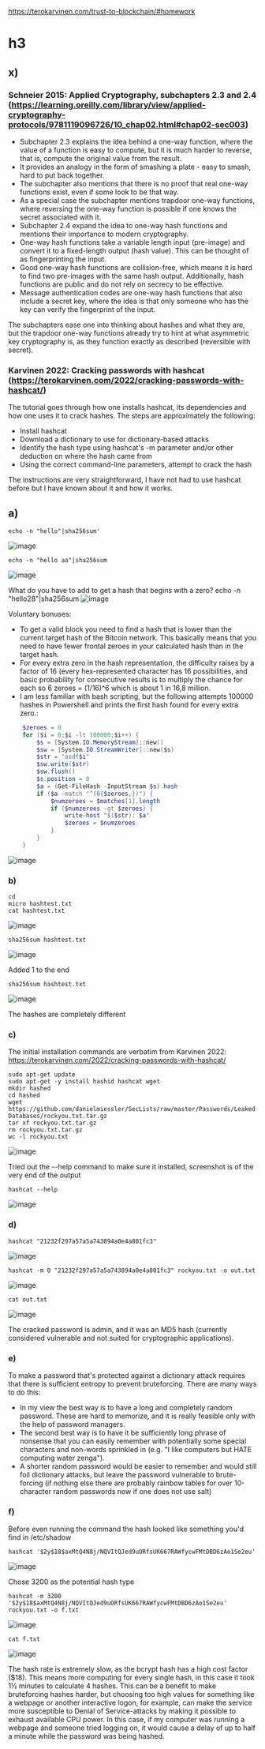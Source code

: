 https://terokarvinen.com/trust-to-blockchain/#homework

# h3

## x)

### Schneier 2015: Applied Cryptography, subchapters 2.3 and 2.4 (https://learning.oreilly.com/library/view/applied-cryptography-protocols/9781119096726/10_chap02.html#chap02-sec003)

* Subchapter 2.3 explains the idea behind a one-way function, where the value of a function is easy to compute, but it is much harder to reverse, that is, compute the original value from the result.
* It provides an analogy in the form of smashing a plate - easy to smash, hard to put back together.
* The subchapter also mentions that there is no proof that real one-way functions exist, even if some look to be that way.
* As a special case the subchapter mentions trapdoor one-way functions, where reversing the one-way function is possible if one knows the secret associated with it.
* Subchapter 2.4 expand the idea to one-way hash functions and mentions their importance to modern cryptography.
* One-way hash functions take a variable length input (pre-image) and convert it to a fixed-length output (hash value). This can be thought of as fingerprinting the input.
* Good one-way hash functions are collision-free, which means it is hard to find two pre-images with the same hash output. Additionally, hash functions are public and do not rely on secrecy to be effective.
* Message authentication codes are one-way hash functions that also include a secret key, where the idea is that only someone who has the key can verify the fingerprint of the input.

The subchapters ease one into thinking about hashes and what they are, but the trapdoor one-way functions already try to hint at what asymmetric key cryptography is, as they function exactly as described (reversible with secret).

### Karvinen 2022: Cracking passwords with hashcat (https://terokarvinen.com/2022/cracking-passwords-with-hashcat/)

The tutorial goes through how one installs hashcat, its dependencies and how one uses it to crack hashes. The steps are approximately the following:

* Install hashcat
* Download a dictionary to use for dictionary-based attacks
* Identify the hash type using hashcat's -m parameter and/or other deduction on where the hash came from
* Using the correct command-line parameters, attempt to crack the hash

The instructions are very straightforward, I have not had to use hashcat before but I have known about it and how it works.

## a)

    echo -n "hello"|sha256sum'
![image](https://github.com/user-attachments/assets/dda1ae07-eeb1-4ee6-b9be-024079e75ee7)

    echo -n "hello aa"|sha256sum

![image](https://github.com/user-attachments/assets/ac238acc-6a37-4985-9523-6ab7383a0168)

What do you have to add to get a hash that begins with a zero?
    echo -n "hello28"|sha256sum
![image](https://github.com/user-attachments/assets/0f9c4bc9-d376-417b-a360-cb2de66643f5)

Voluntary bonuses:
* To get a valid block you need to find a hash that is lower than the current target hash of the Bitcoin network. This basically means that you need to have fewer frontal zeroes in your calculated hash than in the target hash.
* For every extra zero in the hash representation, the difficulty raises by a factor of 16 (every hex-represented character has 16 possibilities, and basic probability for consecutive results is to multiply the chance for each so 6 zeroes = (1/16)^6 which is about 1 in 16,8 million.
* I am less familiar with bash scripting, but the following attempts 100000 hashes in Powershell and prints the first hash found for every extra zero.:
```powershell
    $zeroes = 0
    for ($i = 0;$i -lt 100000;$i++) {
        $s = [System.IO.MemoryStream]::new()
        $sw = [System.IO.StreamWriter]::new($s)
        $str = "asdf$i"
        $sw.write($str)
        $sw.flush()
        $s.position = 0
        $a = (Get-FileHash -InputStream $s).hash
        if ($a -match "^(0{$zeroes,})") {
            $numzeroes = $matches[1].length
            if ($numzeroes -gt $zeroes) {
                write-host "$($str): $a"
                $zeroes = $numzeroes
            }
        }
    }
```
![image](https://github.com/user-attachments/assets/93b22305-a126-463c-aa7b-149a109ba241)


### b)

    cd
    micro hashtest.txt
    cat hashtest.txt

![image](https://github.com/user-attachments/assets/0e6d27a0-ee9f-4074-803b-0ee806963c50)

    sha256sum hashtest.txt
![image](https://github.com/user-attachments/assets/64a4faca-94c3-450f-bee7-00c008f2d058)

Added 1 to the end

    sha256sum hashtest.txt
![image](https://github.com/user-attachments/assets/5b9b3dcd-dd2d-468c-9480-f329cb341e2c)

The hashes are completely different

### c) 

The initial installation commands are verbatim from Karvinen 2022: https://terokarvinen.com/2022/cracking-passwords-with-hashcat/

    sudo apt-get update
    sudo apt-get -y install hashid hashcat wget
    mkdir hashed
    cd hashed
    wget https://github.com/danielmiessler/SecLists/raw/master/Passwords/Leaked-Databases/rockyou.txt.tar.gz
    tar xf rockyou.txt.tar.gz
    rm rockyou.txt.tar.gz
    wc -l rockyou.txt

![image](https://github.com/user-attachments/assets/458cbf37-3cc6-4daf-87d8-d0c746090f74)

Tried out the --help command to make sure it installed, screenshot is of the very end of the output

    hashcat --help
![image](https://github.com/user-attachments/assets/e41f48b7-71ea-4f32-9479-8cad103c5993)

### d)

    hashcat "21232f297a57a5a743894a0e4a801fc3"
![image](https://github.com/user-attachments/assets/df0a43c6-3fa5-4f4f-9079-e01479cbc8fa)

    hashcat -m 0 "21232f297a57a5a743894a0e4a801fc3" rockyou.txt -o out.txt

![image](https://github.com/user-attachments/assets/3476989b-6885-4fc4-a85a-e02dbef5772d)

    cat out.txt
![image](https://github.com/user-attachments/assets/04bc5c8f-f36e-413c-8469-54c6663642bc)

The cracked password is admin, and it was an MD5 hash (currently considered vulnerable and not suited for cryptographic applications).

### e)

To make a password that's protected against a dictionary attack requires that there is sufficient entropy to prevent bruteforcing. There are many ways to do this:

* In my view the best way is to have a long and completely random password. These are hard to memorize, and it is really feasible only with the help of password managers.
* The second best way is to have it be sufficiently long phrase of nonsense that you can easily remember with potentially some special characters and non-words sprinkled in (e.g. "I like computers but HATE computing water zenga").
* A shorter random password would be easier to remember and would still foil dictionary attacks, but leave the password vulnerable to brute-forcing (if nothing else there are probably rainbow tables for over 10-character random passwords now if one does not use salt)

### f) 
Before even running the command the hash looked like something you'd find in /etc/shadow

    hashcat '$2y$18$axMtQ4N8j/NQVItQJed9uORfsUK667RAWfycwFMtDBD6zAo1Se2eu'
![image](https://github.com/user-attachments/assets/2c1cf3e2-b4a7-48da-ad2d-77f202803c99)

Chose 3200 as the potential hash type

    hashcat -m 3200 '$2y$18$axMtQ4N8j/NQVItQJed9uORfsUK667RAWfycwFMtDBD6zAo1Se2eu' rockyou.txt -o f.txt

![image](https://github.com/user-attachments/assets/5233f5d0-ee19-4017-99f7-0a715e91c0f4)

    cat f.txt

![image](https://github.com/user-attachments/assets/da4d8eb2-51e4-46c3-ab6a-52eb2feef735)

The hash rate is extremely slow, as the bcrypt hash has a high cost factor ($18). This means more computing for every single hash, in this case it took 1½ minutes to calculate 4 hashes. This can be a benefit to make bruteforcing hashes harder, but choosing too high values for something like a webpage or another interactive logon, for example, can make the service more susceptible to Denial of Service-attacks by making it possible to exhaust available CPU power. In this case, if my computer was running a webpage and someone tried logging on, it would cause a delay of up to half a minute while the password was being hashed.
